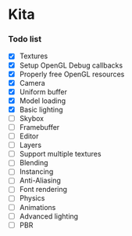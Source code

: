 # Kita

### Todo list

- [x] Textures
- [x] Setup OpenGL Debug callbacks
- [x] Properly free OpenGL resources
- [x] Camera
- [x] Uniform buffer
- [x] Model loading
- [x] Basic lighting
- [ ] Skybox
- [ ] Framebuffer
- [ ] Editor
- [ ] Layers
- [ ] Support multiple textures
- [ ] Blending
- [ ] Instancing
- [ ] Anti-Aliasing
- [ ] Font rendering
- [ ] Physics
- [ ] Animations
- [ ] Advanced lighting
- [ ] PBR
